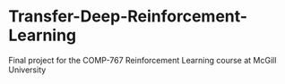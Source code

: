 # Transfer-Deep-Reinforcement-Learning
Final project for the COMP-767 Reinforcement Learning course at McGill University
